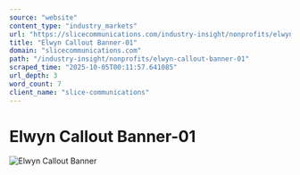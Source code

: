 ```yaml
---
source: "website"
content_type: "industry_markets"
url: "https://slicecommunications.com/industry-insight/nonprofits/elwyn-callout-banner-01"
title: "Elwyn Callout Banner-01"
domain: "slicecommunications.com"
path: "/industry-insight/nonprofits/elwyn-callout-banner-01"
scraped_time: "2025-10-05T00:11:57.641085"
url_depth: 3
word_count: 7
client_name: "slice-communications"
---
```


# Elwyn Callout Banner-01

![Elwyn Callout Banner](https://slicecommunications.com/wp-content/uploads/2019/04/Elwyn-Callout-Banner-01-300x135.png)